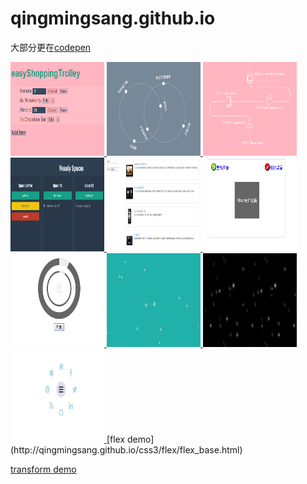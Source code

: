 # qingmingsang.github.io
大部分更在[codepen](https://codepen.io/qingmingsang/pens/popular)

<a href="http://qingmingsang.github.io/backbone_shopcar_demo/app.html">
	<img width="150px" height="150px" src="backbone_shopcar_demo/shopcar.png" title="backbone_shopcar" alt="backbone_shopcar">
</a>
<a href="http://qingmingsang.github.io/svg_demo/svg_circletoline.html">
	<img width="150px" height="150px" src="svg_demo/circletoline.png" title="svg_circletoline" alt="svg_circletoline">
</a>
<a href="http://qingmingsang.github.io/svg_demo/svg_movementline.html">
	<img width="150px" height="150px" src="svg_demo/movementline.png" title="svg_movementline" alt="svg_movementline">
</a>
<a href="http://qingmingsang.github.io/measly/demo.html">
	<img width="150px" height="150px" src="measly/measly.png" title="grunt_measly" alt="grunt_measly">
</a>
<a href="http://qingmingsang.github.io/Angular_t/base/Applying%20Animations.html#/phones">
	<img width="150px" height="150px" src="images/angular_phone_list.jpg" title="angular_phone_list" alt="angular_phone_list">
</a>
<a href="http://qingmingsang.github.io/Angular_t/cn/case/lottery/index.html">
	<img width="150px" height="150px" src="images/lottery.jpg" title="angular_lottery" alt="angular_lottery">
</a>
<a href="http://qingmingsang.github.io/Angular_t/cn/case/progress/index.html">
	<img width="150px" height="150px" src="images/circle_progress.jpg" title="angular_circle_progress" alt="angular_circle_progress">
</a>
<a href="http://qingmingsang.github.io/canvas/zhihu_index_canvas/index.html">
	<img width="150px" height="150px" src="images/canvas_particles.jpg" title="canvas_particles_zhihuindex" alt="canvas_particles_zhihuindex">
</a>
<a href="http://qingmingsang.github.io/css3_animation/moving/moving%20stars.html">
	<img width="150px" height="150px" src="images/css3_moving_stars.jpg" title="css3_moving_stars" alt="css3_moving_stars">
</a>
<a href="http://qingmingsang.github.io/css3_animation/spread_menu.html">
	<img width="150px" height="150px" src="images/css3_spread_menu.jpg" title="css3_spread_menu" alt="css3_spread_menu">
</a>
[flex demo](http://qingmingsang.github.io/css3/flex/flex_base.html)

[transform demo](http://qingmingsang.github.io/css3/transform/translate.html)

